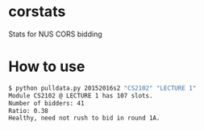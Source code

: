 # corstats
Stats for NUS CORS bidding


# How to use

```bash
$ python pulldata.py 20152016s2 "CS2102" "LECTURE 1"
Module CS2102 @ LECTURE 1 has 107 slots.
Number of bidders: 41
Ratio: 0.38
Healthy, need not rush to bid in round 1A.
```

